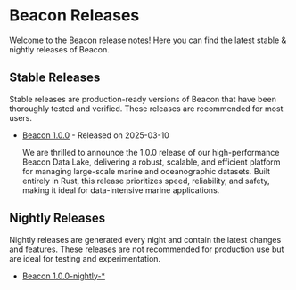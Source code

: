 # Beacon Releases

Welcome to the Beacon release notes! Here you can find the latest stable & nightly releases of Beacon.

## Stable Releases

Stable releases are production-ready versions of Beacon that have been thoroughly tested and verified. These releases are recommended for most users.

- [Beacon 1.0.0](https://github.com/maris-development/beacon/releases) - Released on 2025-03-10

    We are thrilled to announce the 1.0.0 release of our high-performance Beacon Data Lake, delivering a robust, scalable, and efficient platform for managing large-scale marine and oceanographic datasets. Built entirely in Rust, this release prioritizes speed, reliability, and safety, making it ideal for data-intensive marine applications.

## Nightly Releases

Nightly releases are generated every night and contain the latest changes and features. These releases are not recommended for production use but are ideal for testing and experimentation.

- [Beacon 1.0.0-nightly-*](https://github.com/maris-development/beacon/releases)
